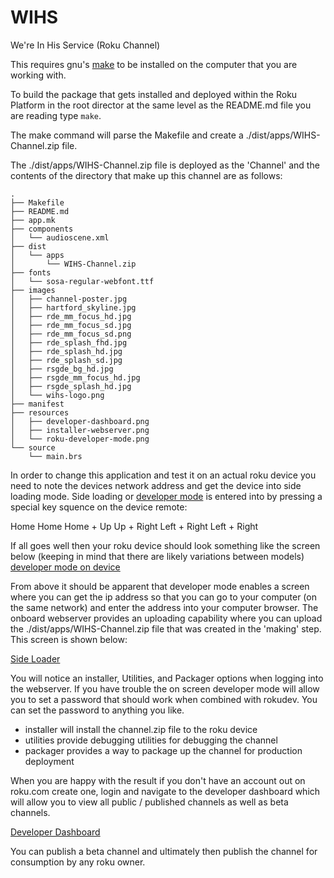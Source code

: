 # WIHS
We're In His Service (Roku Channel)

This requires gnu's [make](https://www.gnu.org/software/make/) to be installed on the computer that you are working with.  

To build the package that gets installed and deployed within the Roku Platform in the root director at the same level as the README.md file you are reading type 
`make`. 

The make command will parse the Makefile and create a ./dist/apps/WIHS-Channel.zip file. 

The ./dist/apps/WIHS-Channel.zip file is deployed as the 'Channel' and the contents of the directory that make up this channel are as follows: 

```
.
├── Makefile
├── README.md
├── app.mk
├── components
│   └── audioscene.xml
├── dist
│   └── apps
│       └── WIHS-Channel.zip
├── fonts
│   └── sosa-regular-webfont.ttf
├── images
│   ├── channel-poster.jpg
│   ├── hartford_skyline.jpg
│   ├── rde_mm_focus_hd.jpg
│   ├── rde_mm_focus_sd.jpg
│   ├── rde_mm_focus_sd.png
│   ├── rde_splash_fhd.jpg
│   ├── rde_splash_hd.jpg
│   ├── rde_splash_sd.jpg
│   ├── rsgde_bg_hd.jpg
│   ├── rsgde_mm_focus_hd.jpg
│   ├── rsgde_splash_hd.jpg
│   └── wihs-logo.png
├── manifest
├── resources
│   ├── developer-dashboard.png
│   ├── installer-webserver.png
│   └── roku-developer-mode.png
└── source
    └── main.brs
```

In order to change this application and test it on an actual roku device you need to note the devices network address and get the device into side loading mode.  Side loading or [developer mode](https://developer.roku.com/docs/developer-program/getting-started/developer-setup.md) is entered into by pressing a special key squence on the device remote:

Home Home Home + Up Up + Right Left + Right Left + Right 

If all goes well then your roku device should look something like the screen below (keeping in mind that there are likely variations between models) 
[developer mode on device](./resources/roku-developer-mode.png)

From above it should be apparent that developer mode enables a screen where you can get the ip address so that you can go to your computer (on the same network) and enter the address into your computer browser.  The onboard webserver provides an uploading capability where you can upload the ./dist/apps/WIHS-Channel.zip file that was created in the 'making' step.  This screen is shown below: 

[Side Loader](./resources/installer-webserver.png)

You will notice an installer, Utilities, and Packager options when logging into the webserver.  If you have trouble the on screen developer mode will allow you to set a password that should work when combined with rokudev. You can set the password to anything you like. 

* installer will install the channel.zip file to the roku device
* utilities provide debugging utilities for debugging the channel 
* packager provides a way to package up the channel for production deployment 

When you are happy with the result if you don't have an account out on roku.com create one, login and navigate to the developer dashboard which will allow you to view all public / published channels as well as beta channels.  

[Developer Dashboard](./resources/developer-dashboard.png)  

You can publish a beta channel and ultimately then publish the channel for consumption by any roku owner.  
